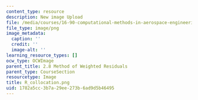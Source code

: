 ```yaml
---
content_type: resource
description: New image Upload
file: /media/courses/16-90-computational-methods-in-aerospace-engineering-spring-2014/1782a5cc3b7a29ee273b6ad9d5b46495_R_collocation.png
file_type: image/png
image_metadata:
  caption: ''
  credit: ''
  image-alt: ''
learning_resource_types: []
ocw_type: OCWImage
parent_title: 2.8 Method of Weighted Residuals
parent_type: CourseSection
resourcetype: Image
title: R_collocation.png
uid: 1782a5cc-3b7a-29ee-273b-6ad9d5b46495
---
```

